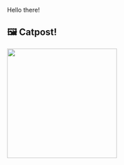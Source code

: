 Hello there!



## 🖼️ Catpost!

<sub>
    <img src="https://cdn2.thecatapi.com/images/MTgwMzM4MA.jpg" height="256">
</sub>

